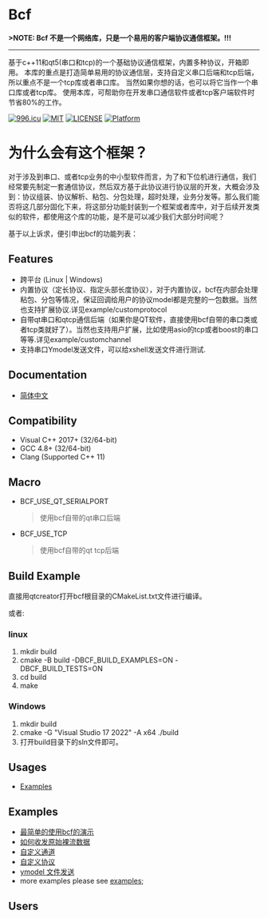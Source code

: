 ﻿Bcf
=======

**>NOTE: Bcf 不是一个网络库，只是一个易用的客户端协议通信框架。!!!**

--- 

基于c++11和qt5(串口和tcp)的一个基础协议通信框架，内置多种协议，开箱即用。
本库的重点是打造简单易用的协议通信层，支持自定义串口后端和tcp后端，所以重点不是一个tcp库或者串口库。 当然如果你想的话，也可以将它当作一个串口库或者tcp库。
使用本库，可帮助你在开发串口通信软件或者tcp客户端软件时节省80%的工作。

[![996.icu](https://img.shields.io/badge/link-996.icu-red.svg)](https://996.icu)
[![MIT](https://img.shields.io/badge/LICENSE-MIT-blue)](https://gitpub.sietium.com/tools/toolkits/bcf/-/blob/master/LICENSE)
[![LICENSE](https://img.shields.io/badge/license-NPL%20(The%20996%20Prohibited%20License)-blue.svg)](https://github.com/996icu/996.ICU/blob/master/LICENSE)
[![Platform](https://img.shields.io/badge/Platform-Linux,%20Windows-green.svg?style=flat-square)](https://github.com/qht1003077897/bcf)

为什么会有这个框架？
=======
对于涉及到串口、或者tcp业务的中小型软件而言，为了和下位机进行通信，我们经常要先制定一套通信协议，然后双方基于此协议进行协议层的开发，大概会涉及到：协议组装、协议解析、粘包、分包处理，超时处理，业务分发等。那么我们能否将这几部分固化下来，将这部分功能封装到一个框架或者库中，对于后续开发类似的软件，都使用这个库的功能，是不是可以减少我们大部分时间呢？

基于以上诉求，便引申出bcf的功能列表：
## Features
* 跨平台 (Linux | Windows)
* 内置协议（定长协议、指定头部长度协议），对于内置协议，bcf在内部会处理粘包、分包等情况，保证回调给用户的协议model都是完整的一包数据。当然也支持扩展协议.详见example/customprotocol
* 自带qt串口和qtcp通信后端（如果你是QT软件，直接使用bcf自带的串口类或者tcp类就好了）。当然也支持用户扩展，比如使用asio的tcp或者boost的串口等等.详见example/customchannel
* 支持串口Ymodel发送文件，可以给xshell发送文件进行测试.

## Documentation
- [简体中文](https://github.com/qht1003077897/bcf/blob/master/docs/main.zh-cn.md)

## Compatibility
* Visual C++ 2017+ (32/64-bit)
* GCC 4.8+ (32/64-bit)
* Clang (Supported C++ 11)

## Macro
* BCF_USE_QT_SERIALPORT
  > 使用bcf自带的qt串口后端
* BCF_USE_TCP
  > 使用bcf自带的qt tcp后端

## Build Example

直接用qtcreator打开bcf根目录的CMakeList.txt文件进行编译。

或者:
### linux
1. mkdir build
2. cmake -B build -DBCF_BUILD_EXAMPLES=ON -DBCF_BUILD_TESTS=ON
3. cd build
4. make

### Windows
1. mkdir build
2. cmake -G "Visual Studio 17 2022" -A x64 ./build
3. 打开build目录下的sln文件即可。

## Usages
* [Examples](#examples)

Examples
----------------------------
* [最简单的使用bcf的演示](https://github.com/qht1003077897/bcf/blob/master/examples/simple/simple.cpp)
* [如何收发原始裸流数据](https://github.com/qht1003077897/bcf/blob/master/examples/rawdata/rawdata.cpp)
* [自定义通道](https://github.com/qht1003077897/bcf/blob/master/examples/customchannel/customchannel.cpp)
* [自定义协议](https://github.com/qht1003077897/bcf/blob/master/examples/customprotocol/customprotocol.cpp)
* [ymodel 文件发送](https://github.com/qht1003077897/bcf/blob/master/examples/ymodel/ymodel.cpp)
* more examples please see [examples](https://github.com/qht1003077897/bcf/blob/master/examples);

Users
----------------------------
